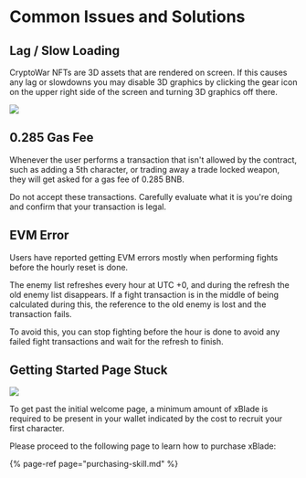 # Common Issues and Solutions

## Lag / Slow Loading

CryptoWar NFTs are 3D assets that are rendered on screen. If this causes any lag or slowdowns you may disable 3D graphics by clicking the gear icon on the upper right side of the screen and turning 3D graphics off there.

![](../.gitbook/assets/3d-graphics.png)

## 0.285 Gas Fee

Whenever the user performs a transaction that isn't allowed by the contract, such as adding a 5th character, or trading away a trade locked weapon, they will get asked for a gas fee of 0.285 BNB.

Do not accept these transactions. Carefully evaluate what it is you're doing and confirm that your transaction is legal.

## EVM Error

Users have reported getting EVM errors mostly when performing fights before the hourly reset is done.

The enemy list refreshes every hour at UTC +0, and during the refresh the old enemy list disappears. If a fight transaction is in the middle of being calculated during this, the reference to the old enemy is lost and the transaction fails.

To avoid this, you can stop fighting before the hour is done to avoid any failed fight transactions and wait for the refresh to finish.

## Getting Started Page Stuck

![](../.gitbook/assets/welcome-page.png)

To get past the initial welcome page, a minimum amount of xBlade is required to be present in your wallet indicated by the cost to recruit your first character.

Please proceed to the following page to learn how to purchase xBlade:

{% page-ref page="purchasing-skill.md" %}

